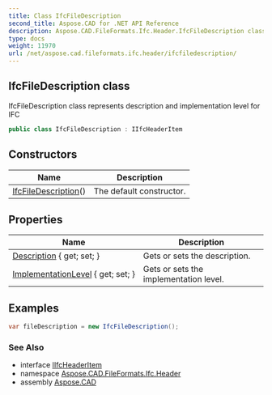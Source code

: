 ```yaml
---
title: Class IfcFileDescription
second_title: Aspose.CAD for .NET API Reference
description: Aspose.CAD.FileFormats.Ifc.Header.IfcFileDescription class. IfcFileDescription class represents description and implementation level for IFC
type: docs
weight: 11970
url: /net/aspose.cad.fileformats.ifc.header/ifcfiledescription/
---
```

## IfcFileDescription class

IfcFileDescription class represents description and implementation level for IFC

```csharp
public class IfcFileDescription : IIfcHeaderItem
```

## Constructors

| Name | Description |
| --- | --- |
| [IfcFileDescription](ifcfiledescription/)() | The default constructor. |

## Properties

| Name | Description |
| --- | --- |
| [Description](../../aspose.cad.fileformats.ifc.header/ifcfiledescription/description/) { get; set; } | Gets or sets the description. |
| [ImplementationLevel](../../aspose.cad.fileformats.ifc.header/ifcfiledescription/implementationlevel/) { get; set; } | Gets or sets the implementation level. |

## Examples

```csharp
var fileDescription = new IfcFileDescription();
```

### See Also

* interface [IIfcHeaderItem](../iifcheaderitem/)
* namespace [Aspose.CAD.FileFormats.Ifc.Header](../../aspose.cad.fileformats.ifc.header/)
* assembly [Aspose.CAD](../../)


